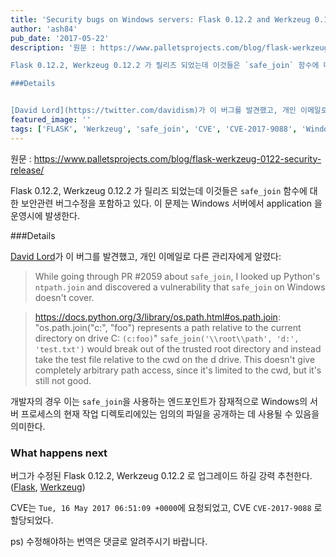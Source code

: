 ```yaml
---
title: 'Security bugs on Windows servers: Flask 0.12.2 and Werkzeug 0.12.2 released'
author: 'ash84'
pub_date: '2017-05-22'
description: '원문 : https://www.palletsprojects.com/blog/flask-werkzeug-0122-security-release/

Flask 0.12.2, Werkzeug 0.12.2 가 릴리즈 되었는데 이것들은 `safe_join` 함수에 대한 보안관련 버그수정을 포함하고 있다. 이 문제는 Windows 서버에서 application 을 운영시에 발생한다. 

###Details


[David Lord](https://twitter.com/davidism)가 이 버그를 발견했고, 개인 이메일로 다른 관리자에게 알렸'
featured_image: ''
tags: ['FLASK', 'Werkzeug', 'safe_join', 'CVE', 'CVE-2017-9088', 'Windows Flask', 'dev']
---
```


원문 : https://www.palletsprojects.com/blog/flask-werkzeug-0122-security-release/

Flask 0.12.2, Werkzeug 0.12.2 가 릴리즈 되었는데 이것들은 `safe_join` 함수에 대한 보안관련 버그수정을 포함하고 있다. 이 문제는 Windows 서버에서 application 을 운영시에 발생한다. 

###Details


[David Lord](https://twitter.com/davidism)가 이 버그를 발견했고, 개인 이메일로 다른 관리자에게 알렸다:


> While going through PR #2059 about `safe_join`, I looked up Python's `ntpath.join` and discovered a vulnerability that `safe_join` on Windows doesn't cover.

>https://docs.python.org/3/library/os.path.html#os.path.join: "os.path.join("c:", "foo") represents a path relative to the current directory on drive C: `(c:foo)`" 
`safe_join('\\root\\path', 'd:', 'test.txt')` would break out of the trusted root directory and instead take the test file relative to the cwd on the d drive. This doesn't give completely arbitrary path access, since it's limited to the cwd, but it's still not good.


개발자의 경우 이는 `safe_join`을 사용하는 엔드포인트가 잠재적으로 Windows의 서버 프로세스의 현재 작업 디렉토리에있는 임의의 파일을 공개하는 데 사용될 수 있음을 의미한다. 


### What happens next

버그가 수정된 Flask 0.12.2, Werkzeug 0.12.2 로 업그레이드 하길 강력 추천한다.([Flask](https://github.com/pallets/flask/pull/2284), [Werkzeug](https://github.com/pallets/werkzeug/commit/2497866d7eafa64ca5eb4fb3d1747c05036bf318))

CVE는 `Tue, 16 May 2017 06:51:09 +0000`에 요청되었고, CVE `CVE-2017-9088` 로 할당되었다. 


ps) 수정해야하는 번역은 댓글로 알려주시기 바랍니다. 
